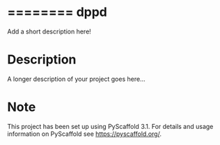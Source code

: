 ========
dppd
========


Add a short description here!


Description
===========

A longer description of your project goes here...


Note
====

This project has been set up using PyScaffold 3.1. For details and usage
information on PyScaffold see https://pyscaffold.org/.
